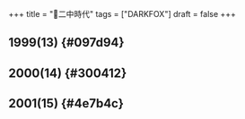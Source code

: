 +++
title = "🦊二中時代"
tags = ["DARKFOX"]
draft = false
+++

## 1999(13) {#097d94}


## 2000(14) {#300412}


## 2001(15) {#4e7b4c}

